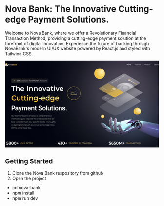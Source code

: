 # Nova Bank: The Innovative Cutting-edge Payment Solutions.

Welcome to Nova Bank, where we offer a Revolutionary Financial Transaction Method, providing a cutting-edge payment solution at the forefront of digital innovation. Experience the future of banking through NovaBank's modern UI/UX website powered by React.js and styled with Tailwind CSS.

  ![Future Of Banking](nova-bank.png)

## Getting Started

1. Clone the Nova Bank respository from github
2. Open the project

- cd nova-bank
- npm install
- npm run dev
